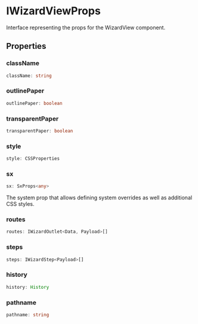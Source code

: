 # IWizardViewProps

Interface representing the props for the WizardView component.

## Properties

### className

```ts
className: string
```

### outlinePaper

```ts
outlinePaper: boolean
```

### transparentPaper

```ts
transparentPaper: boolean
```

### style

```ts
style: CSSProperties
```

### sx

```ts
sx: SxProps<any>
```

The system prop that allows defining system overrides as well as additional CSS styles.

### routes

```ts
routes: IWizardOutlet<Data, Payload>[]
```

### steps

```ts
steps: IWizardStep<Payload>[]
```

### history

```ts
history: History
```

### pathname

```ts
pathname: string
```
